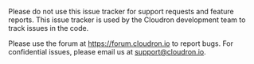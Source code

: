 Please do not use this issue tracker for support requests and feature reports.
This issue tracker is used by the Cloudron development team to track issues in
the code.

Please use the forum at https://forum.cloudron.io to report bugs. For
confidential issues, please email us at support@cloudron.io.

